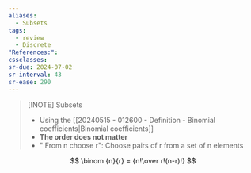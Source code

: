 ```yaml
---
aliases:
  - Subsets
tags:
  - review
  - Discrete
"References:": 
cssclasses:
sr-due: 2024-07-02
sr-interval: 43
sr-ease: 290
---
```

> [!NOTE] Subsets
> + Using the [[20240515 - 012600 - Definition - Binomial coefficients|Binomial coefficients]]
> + **The order does not matter**
> + " From n choose r": Choose pairs of r from a set of n elements
>

$$
\binom {n}{r} = {n!\over r!(n-r)!}
$$